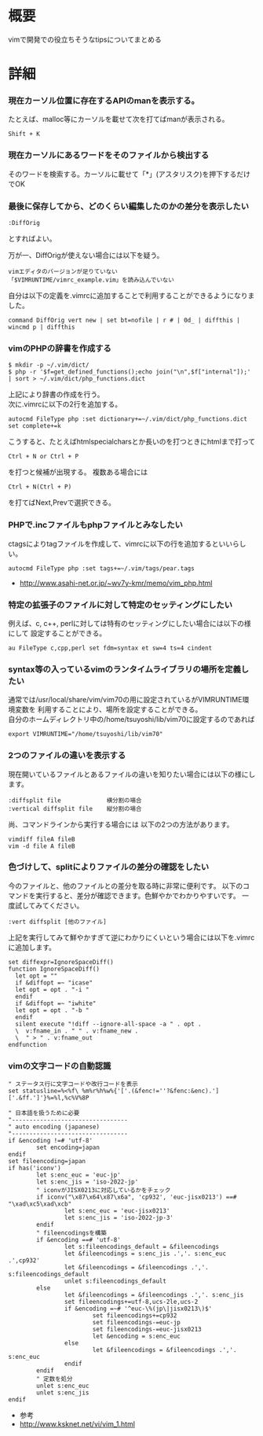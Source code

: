 # 概要
vimで開発での役立ちそうなtipsについてまとめる

# 詳細

### 現在カーソル位置に存在するAPIのmanを表示する。
たとえば、malloc等にカーソルを載せて次を打てばmanが表示される。
```
Shift + K
```

### 現在カーソルにあるワードをそのファイルから検出する
そのワードを検索する。カーソルに載せて「*」(アスタリスク)を押下するだけでOK

### 最後に保存してから、どのくらい編集したのかの差分を表示したい
```
:DiffOrig
```
とすればよい。  

万が一、DiffOrigが使えない場合には以下を疑う。
```
vimエディタのバージョンが足りていない 
「$VIMRUNTIME/vimrc_example.vim」を読み込んでいない 
```

自分は以下の定義を.vimrcに追加することで利用することができるようになりました。
```
command DiffOrig vert new | set bt=nofile | r # | 0d_ | diffthis | wincmd p | diffthis
```

### vimのPHPの辞書を作成する
```
$ mkdir -p ~/.vim/dict/
$ php -r '$f=get_defined_functions();echo join("\n",$f["internal"]);' | sort > ~/.vim/dict/php_functions.dict
```

上記により辞書の作成を行う。  
次に.vimrcに以下の2行を追加する。
```
autocmd FileType php :set dictionary+=~/.vim/dict/php_functions.dict
set complete+=k
```

こうすると、たとえばhtmlspecialcharsとか長いのを打つときにhtmlまで打って
```
Ctrl + N or Ctrl + P 
```

を打つと候補が出現する。 複数ある場合には
```
Ctrl + N(Ctrl + P)
```
を打てばNext,Prevで選択できる。

### PHPで.incファイルもphpファイルとみなしたい
ctagsによりtagファイルを作成して、vimrcに以下の行を追加するといいらしい。
```
autocmd FileType php :set tags+=~/.vim/tags/pear.tags
```
- http://www.asahi-net.or.jp/~wv7y-kmr/memo/vim_php.html

### 特定の拡張子のファイルに対して特定のセッティングにしたい
例えば、c, c++, perlに対しては特有のセッティングにしたい場合には以下の様にして 設定することができる。
```
au FileType c,cpp,perl set fdm=syntax et sw=4 ts=4 cindent
```

### syntax等の入っているvimのランタイムライブラリの場所を定義したい
通常では/usr/local/share/vim/vim70の用に設定されているがVIMRUNTIME環境変数を 利用することにより、場所を設定することができる。  
自分のホームディレクトリ中の/home/tsuyoshi/lib/vim70に設定するのであれば
```
export VIMRUNTIME="/home/tsuyoshi/lib/vim70"
```

### 2つのファイルの違いを表示する
現在開いているファイルとあるファイルの違いを知りたい場合には以下の様にします。
```
:diffsplit file             横分割の場合
:vertical diffsplit file    縦分割の場合      
```

尚、コマンドラインから実行する場合には 以下の2つの方法があります。
```
vimdiff fileA fileB
vim -d file A fileB
```

### 色づけして、splitによりファイルの差分の確認をしたい
今のファイルと、他のファイルとの差分を取る時に非常に便利です。 以下のコマンドを実行すると、差分が確認できます。色鮮やかでわかりやすいです。 一度試してみてください。
```
:vert diffsplit [他のファイル]
```

上記を実行してみて鮮やかすぎて逆にわかりにくいという場合には以下を.vimrcに追加します。
```
set diffexpr=IgnoreSpaceDiff()
function IgnoreSpaceDiff()
  let opt = ""
  if &diffopt =~ "icase"
  let opt = opt . "-i "
  endif
  if &diffopt =~ "iwhite"
  let opt = opt . "-b "
  endif
  silent execute "!diff --ignore-all-space -a " . opt .
  \  v:fname_in . " " . v:fname_new .
  \  " > " . v:fname_out
endfunction
```

### vimの文字コードの自動認識
```
" ステータス行に文字コードや改行コードを表示
set statusline=%<%f\ %m%r%h%w%{'['.(&fenc!=''?&fenc:&enc).']['.&ff.']'}%=%l,%c%V%8P

" 日本語を扱うために必要
"---------------------------------
" auto encoding (japanese)
"---------------------------------
if &encoding !=# 'utf-8'
        set encoding=japan
endif
set fileencoding=japan
if has('iconv')
        let s:enc_euc = 'euc-jp'
        let s:enc_jis = 'iso-2022-jp'
        " iconvがJISX0213に対応しているかをチェック
        if iconv("\x87\x64\x87\x6a", 'cp932', 'euc-jisx0213') ==# "\xad\xc5\xad\xcb"
                let s:enc_euc = 'euc-jisx0213'
                let s:enc_jis = 'iso-2022-jp-3'
        endif
        " fileencodingsを構築
        if &encoding ==# 'utf-8'
                let s:fileencodings_default = &fileencodings
                let &fileencodings = s:enc_jis .','. s:enc_euc .',cp932'
                let &fileencodings = &fileencodings .','. s:fileencodings_default
                unlet s:fileencodings_default
        else
                let &fileencodings = &fileencodings .','. s:enc_jis
                set fileencodings+=utf-8,ucs-2le,ucs-2
                if &encoding =~# '^euc-\%(jp\|jisx0213\)$'
                        set fileencodings+=cp932
                        set fileencodings-=euc-jp
                        set fileencodings-=euc-jisx0213
                        let &encoding = s:enc_euc
                else
                        let &fileencodings = &fileencodings .','. s:enc_euc
                endif
        endif
        " 定数を処分
        unlet s:enc_euc
        unlet s:enc_jis
endif
```
- 参考
 - http://www.ksknet.net/vi/vim_1.html
